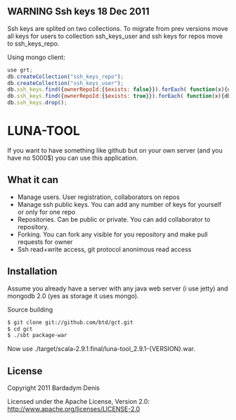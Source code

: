 WARNING Ssh keys 18 Dec 2011
-----------------------------

Ssh keys are splited on two collections. To migrate from prev versions move all keys for users to collection ssh_keys_user and ssh keys for repos move to ssh_keys_repo.

Using mongo client:

```javascript
use grt;
db.createCollection("ssh_keys_repo");
db.createCollection("ssh_keys_user");
db.ssh_keys.find({ownerRepoId:{$exists: false}}).forEach( function(x){db.ssh_keys_user.insert(x)} );
db.ssh_keys.find({ownerRepoId:{$exists: true}}).forEach( function(x){db.ssh_keys_repo.insert({_id:x._id, rawValue:x.rawValue, ownerId:x.ownerRepoId})} );
db.ssh_keys.drop();
```

LUNA-TOOL
=========

If you want to have something like github but on your own server (and you have no 5000$) you can use this application.

What it can
---------------------

 + Manage users. User registration, collaborators on repos
 + Manage ssh public keys. You can add any number of keys for yourself or only for one repo
 + Repositories. Can be public or private. You can add collaborator to repository.
 + Forking. You can fork any visible for you repository and make pull requests for owner
 + Ssh read+write access, git protocol anonimous read access

Installation
---------------------

Assume you already have a server with any java web server (i use jetty) and mongodb 2.0 (yes as storage it uses mongo). 

Source building

``` bash
$ git clone git://github.com/btd/gct.git
$ cd gct
$ ./sbt package-war
```

Now use ./target/scala-2.9.1.final/luna-tool_2.9.1-{VERSION}.war.

License
---------------------

Copyright 2011 Bardadym Denis

Licensed under the Apache License, Version 2.0: http://www.apache.org/licenses/LICENSE-2.0